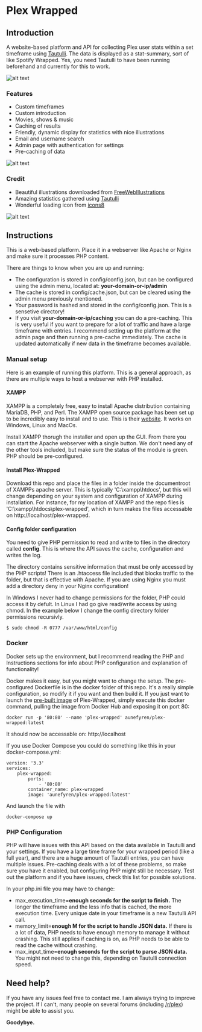 # Plex Wrapped
## Introduction

A website-based platform and API for collecting Plex user stats within a set timeframe using [Tautulli](https://github.com/Tautulli/Tautulli). The data is displayed as a stat-summary, sort of like Spotify Wrapped. Yes, you need Tautulli to have been running beforehand and currently for this to work.

![alt text](https://raw.githubusercontent.com/aunefyren/Plex-Wrapped/main/assets/img/example_01.PNG?raw=true)

### Features
- Custom timeframes
- Custom introduction
- Movies, shows & music
- Caching of results
- Friendly, dynamic display for statistics with nice illustrations
- Email and username search
- Admin page with authentication for settings
- Pre-caching of data

![alt text](https://raw.githubusercontent.com/aunefyren/Plex-Wrapped/main/assets/img/example_02.PNG?raw=true)

### Credit
- Beautiful illustrations downloaded from [FreeWebIllustrations](https://freewebillustrations.com)
- Amazing statistics gathered using [Tautulli](https://github.com/Tautulli/Tautulli)
- Wonderful loading icon from [icons8](https://icons8.com/preloaders/en/miscellaneous/hourglass)

![alt text](https://raw.githubusercontent.com/aunefyren/Plex-Wrapped/main/assets/img/example_03.PNG?raw=true)

## Instructions
This is a web-based platform. Place it in a webserver like Apache or Nginx and make sure it processes PHP content.

There are things to know when you are up and running: 
- The configuration is stored in config/config.json, but can be configured using the admin menu, located at: <b>your-domain-or-ip/admin</b>
- The cache is stored in config/cache.json, but can be cleared using the admin menu previously mentioned.
- Your password is hashed and stored in the config/config.json. This is a sensetive directory!
- If you visit <b>your-domain-or-ip/caching</b> you can do a pre-caching. This is very useful if you want to prepare for a lot of traffic and have a large timeframe with entries. I recommend setting up the platform at the admin page and then running a pre-cache immediately. The cache is updated automatically if new data in the timeframe becomes available.

### Manual setup
Here is an example of running this platform. This is a general approach, as there are multiple ways to host a webserver with PHP installed.

#### XAMPP
XAMPP is a completely free, easy to install Apache distribution containing MariaDB, PHP, and Perl. The XAMPP open source package has been set up to be incredibly easy to install and to use. This is their [website](https://www.apachefriends.org/). It works on Windows, Linux and MacOs.

Install XAMPP thorugh the installer and open up the GUI. From there you can start the Apache webserver with a single button. We don't need any of the other tools included, but make sure the status of the module is green. PHP should be pre-configured.

#### Install Plex-Wrapped
Download this repo and place the files in a folder inside the documentroot of XAMPPs apache server. This is typically 'C:\xampp\htdocs', but this will change depending on your system and configuration of XAMPP during installation. For instance, for my location of XAMPP and the repo files is 'C:\xampp\htdocs\plex-wrapped', which in turn makes the files accessable on http://localhost/plex-wrapped.

#### Config folder configuration
You need to give PHP permission to read and write to files in the directory called <b>config</b>. This is where the API saves the cache, configuration and writes the log. 

The directory contains sensitive information that must be only accessed by the PHP scripts! There is an .htaccess file included that blocks traffic to the folder, but that is effective with Apache. If you are using Nginx you must add a directory deny in your Nginx configuration!

In Windows I never had to change permissions for the folder, PHP could access it by defult. In Linux I had go give read/write access by using chmod. In the example below I change the config directory folder permissions recursivly. 

```
$ sudo chmod -R 0777 /var/www/html/config
```

### Docker
Docker sets up the environment, but I recommend reading the PHP and Instructions sections for info about PHP configuration and explanation of functionality! 

Docker makes it easy, but you might want to change the setup. The pre-configured Dockerfile is in the docker folder of this repo. It's a really simple configuration, so modify it if you want and then build it. If you just want to launch the [pre-built image](https://hub.docker.com/r/aunefyren/plex-wrapped) of Plex-Wrapped, simply execute this docker command, pulling the image from Docker Hub and exposing it on port 80:

```
docker run -p '80:80' --name 'plex-wrapped' aunefyren/plex-wrapped:latest
```

It should now be accessable on: http://localhost

If you use Docker Compose you could do something like this in your docker-compose.yml:

```
version: '3.3'
services:
    plex-wrapped:
        ports:
            - '80:80'
        container_name: plex-wrapped
        image: 'aunefyren/plex-wrapped:latest'
```

And launch the file with 

```
docker-compose up
```

### PHP Configuration
PHP will have issues with this API based on the data available in Tautulli and your settings. If you have a large time frame for your wrapped period (like a full year), and there are a huge amount of Tautulli entries, you can have multiple issues. Pre-caching deals with a lot of these problems, so make sure you have it enabled, but configuring PHP might still be necessary. Test out the platform and if you have issues, check this list for possible solutions.

In your php.ini file you may have to change:
- max_execution_time=<b>enough seconds for the script to finish.</b> The longer the timeframe and the less info that is cached, the more execution time. Every unique date in your timeframe is a new Tautulli API call.
- memory_limit=<b>enough M for the script to handle JSON data.</b> If there is a lot of data, PHP needs to have enough memory to manage it without crashing. This still applies if caching is on, as PHP needs to be able to read the cache without crashing.
- max_input_time=<b>enough seconds for the script to parse JSON data.</b> You might not need to change this, depending on Tautulli connection speed.

## Need help?
If you have any issues feel free to contact me. I am always trying to improve the project. If I can't, many people on several forums (including [/r/plex](https://www.reddit.com/r/plex)) might be able to assist you.

<b>Goodybye.</b>
